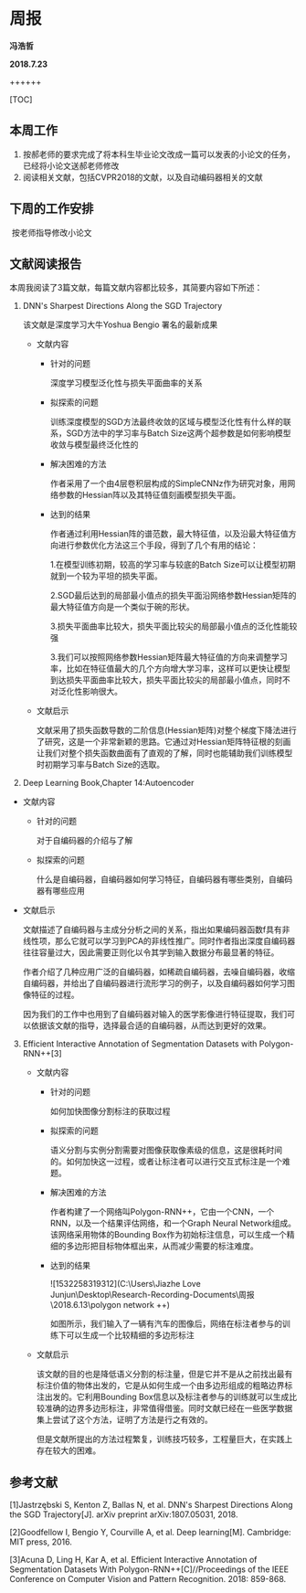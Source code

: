 # 周报

**冯浩哲**

**2018.7.23**

++++++

[TOC]

## 本周工作

1. 按郝老师的要求完成了将本科生毕业论文改成一篇可以发表的小论文的任务，已经将小论文送郝老师修改
2. 阅读相关文献，包括CVPR2018的文献，以及自动编码器相关的文献

## 下周的工作安排

​	按老师指导修改小论文

## 文献阅读报告

本周我阅读了3篇文献，每篇文献内容都比较多，其简要内容如下所述：

1. DNN's Sharpest Directions Along the SGD Trajectory

   该文献是深度学习大牛Yoshua Bengio 署名的最新成果

   - 文献内容

     - 针对的问题

       深度学习模型泛化性与损失平面曲率的关系

     - 拟探索的问题

       训练深度模型的SGD方法最终收敛的区域与模型泛化性有什么样的联系，SGD方法中的学习率与Batch Size这两个超参数是如何影响模型收敛与模型最终泛化性的

     - 解决困难的方法

       作者采用了一个由4层卷积层构成的SimpleCNNz作为研究对象，用网络参数的Hessian阵以及其特征值刻画模型损失平面。

     - 达到的结果

       作者通过利用Hessian阵的谱范数，最大特征值，以及沿最大特征值方向进行参数优化方法这三个手段，得到了几个有用的结论：

       1.在模型训练初期，较高的学习率与较底的Batch Size可以让模型初期就到一个较为平坦的损失平面。

       2.SGD最后达到的局部最小值点的损失平面沿网络参数Hessian矩阵的最大特征值方向是一个类似于碗的形状。

       3.损失平面曲率比较大，损失平面比较尖的局部最小值点的泛化性能较强

       3.我们可以按照网络参数Hessian矩阵最大特征值的方向来调整学习率，比如在特征值最大的几个方向增大学习率，这样可以更快让模型到达损失平面曲率比较大，损失平面比较尖的局部最小值点，同时不对泛化性影响很大。

   - 文献启示

     文献采用了损失函数导数的二阶信息(Hessian矩阵)对整个梯度下降法进行了研究，这是一个非常新颖的思路。它通过对Hessian矩阵特征根的刻画让我们对整个损失函数曲面有了直观的了解，同时也能辅助我们训练模型时初期学习率与Batch Size的选取。

2. Deep Learning Book,Chapter 14:Autoencoder


- 文献内容

  - 针对的问题

    对于自编码器的介绍与了解

  - 拟探索的问题

    什么是自编码器，自编码器如何学习特征，自编码器有哪些类别，自编码器有哪些应用

- 文献启示

  文献描述了自编码器与主成分分析之间的关系，指出如果编码器函数f具有非线性项，那么它就可以学习到PCA的非线性推广。同时作者指出深度自编码器往往容量过大，因此需要正则化以令其学到输入数据分布最显著的特征。

  作者介绍了几种应用广泛的自编码器，如稀疏自编码器，去噪自编码器，收缩自编码器，并给出了自编码器进行流形学习的例子，以及自编码器如何学习图像特征的过程。

  因为我们的工作中也用到了自编码器对输入的医学影像进行特征提取，我们可以依据该文献的指导，选择最合适的自编码器，从而达到更好的效果。

3. Efficient Interactive Annotation of Segmentation Datasets with Polygon-RNN++[3]

   - 文献内容

     - 针对的问题

       如何加快图像分割标注的获取过程

     - 拟探索的问题

       语义分割与实例分割需要对图像获取像素级的信息，这是很耗时间的。如何加快这一过程，或者让标注者可以进行交互式标注是一个难题。

     - 解决困难的方法

       作者构建了一个网络叫Polygon-RNN++，它由一个CNN，一个RNN，以及一个结果评估网络，和一个Graph Neural Network组成。该网络采用物体的Bounding Box作为初始标注信息，可以生成一个精细的多边形把目标物体框出来，从而减少需要的标注难度。

     - 达到的结果

       ![1532258319312](C:\Users\Jiazhe Love Junjun\Desktop\Research-Recording-Documents\周报\2018.6.13\polygon network ++)

       如图所示，我们输入了一辆有汽车的图像后，网络在标注者参与的训练下可以生成一个比较精细的多边形标注

   - 文献启示

     该文献的目的也是降低语义分割的标注量，但是它并不是从之前找出最有标注价值的物体出发的，它是从如何生成一个由多边形组成的粗略边界标注出发的。它利用Bounding Box信息以及标注者参与的训练就可以生成比较准确的边界多边形标注，非常值得借鉴。同时文献已经在一些医学数据集上尝试了这个方法，证明了方法是行之有效的。

     但是文献所提出的方法过程繁复，训练技巧较多，工程量巨大，在实践上存在较大的困难。


## 参考文献

[1]Jastrzębski S, Kenton Z, Ballas N, et al. DNN's Sharpest Directions Along the SGD Trajectory[J]. arXiv preprint arXiv:1807.05031, 2018. 

[2]Goodfellow I, Bengio Y, Courville A, et al. Deep learning[M]. Cambridge: MIT press, 2016. 

[3]Acuna D, Ling H, Kar A, et al. Efficient Interactive Annotation of Segmentation Datasets With Polygon-RNN++[C]//Proceedings of the IEEE Conference on Computer Vision and Pattern Recognition. 2018: 859-868. 









